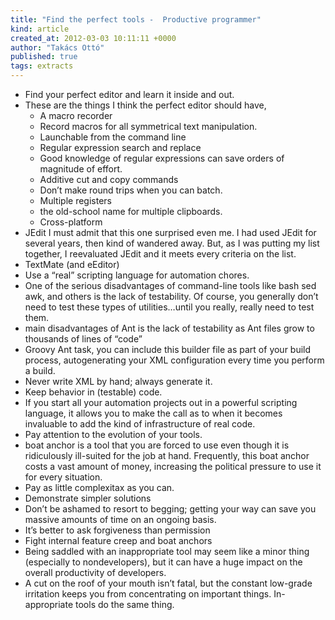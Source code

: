 ```yaml
---
title: "Find the perfect tools -  Productive programmer"
kind: article
created_at: 2012-03-03 10:11:11 +0000
author: "Takács Ottó"
published: true
tags: extracts
---
```

- Find your perfect editor and learn it inside and out.
- These are the things I think the perfect editor should have,
	- A macro recorder
	- Record macros for all symmetrical text manipulation.
	- Launchable from the command line
	- Regular expression search and replace
	- Good knowledge of regular expressions can save orders of magnitude of effort.
	- Additive cut and copy commands
	- Don’t make round trips when you can batch.
	- Multiple registers
	- the old-school name for multiple clipboards.
	- Cross-platform
- JEdit I must admit that this one surprised even me. I had used JEdit for several years, then kind of wandered away. But, as I was putting my list together, I reevaluated JEdit and it meets every criteria on the list.
- TextMate (and eEditor)
- Use a “real” scripting language for automation chores.
- One of the serious disadvantages of command-line tools like bash sed awk, and others is the lack of testability. Of course, you generally don’t need to test these types of utilities…until you really, really need to test them.
- main disadvantages of Ant is the lack of testability as Ant files grow to thousands of lines of “code”
- Groovy Ant task, you can include this builder file as part of your build process, autogenerating your XML configuration every time you perform a build.
- Never write XML by hand; always generate it.
- Keep behavior in (testable) code.
- If you start all your automation projects out in a powerful scripting language, it allows you to make the call as to when it becomes invaluable to add the kind of infrastructure of real code.
- Pay attention to the evolution of your tools.
- boat anchor is a tool that you are forced to use even though it is ridiculously ill-suited for the job at hand. Frequently, this boat anchor costs a vast amount of money, increasing the political pressure to use it for every situation.
- Pay as little complexitax as you can.
- Demonstrate simpler solutions
- Don’t be ashamed to resort to begging; getting your way can save you massive amounts of time on an ongoing basis.
- It’s better to ask forgiveness than permission
- Fight internal feature creep and boat anchors
- Being saddled with an inappropriate tool may seem like a minor thing (especially to nondevelopers), but it can have a huge impact on the overall productivity of developers.
- A cut on the roof of your mouth isn’t fatal, but the constant low-grade irritation keeps you from concentrating on important things.
In- appropriate tools do the same thing.


<div class='old-comments'></div>